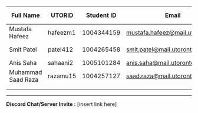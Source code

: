 | Full Name | UTORID | Student ID | Email | Best Way to Contact | Discord Username|
|-----------|--------|------------|-------|---------------------|------------------|
|Mustafa Hafeez|hafeezm1        |1004344159            | mustafa.hafeez@mail.utoronto.ca      | 6475685876                     |digitalizedd#4187                  |
| Smit Patel | patel412 | 1004265458            | smit.patel@mail.utoronto.ca       | 416-358-9153 (text)                    | smite#7160                 |
|Anis Saha  |sahaani2|1005101284  |anis.saha@mail.utoronto.ca       |6475545543                    |DoctorTinku#6184                  |
|Muhammad Saad Raza|razamu15|1004257127|saad.raza@mail.utoronto.ca|6478629787|Muhammad Saad Raza#4075|
|           |        |            |       |                     |                  |
|           |        |            |       |                     |                  |
---
**Discord Chat/Server Invite :** [insert link here]
